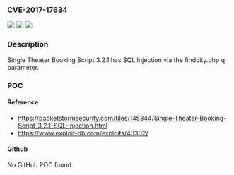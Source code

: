 ### [CVE-2017-17634](https://cve.mitre.org/cgi-bin/cvename.cgi?name=CVE-2017-17634)
![](https://img.shields.io/static/v1?label=Product&message=n%2Fa&color=blue)
![](https://img.shields.io/static/v1?label=Version&message=n%2Fa&color=blue)
![](https://img.shields.io/static/v1?label=Vulnerability&message=n%2Fa&color=brighgreen)

### Description

Single Theater Booking Script 3.2.1 has SQL Injection via the findcity.php q parameter.

### POC

#### Reference
- https://packetstormsecurity.com/files/145344/Single-Theater-Booking-Script-3.2.1-SQL-Injection.html
- https://www.exploit-db.com/exploits/43302/

#### Github
No GitHub POC found.

